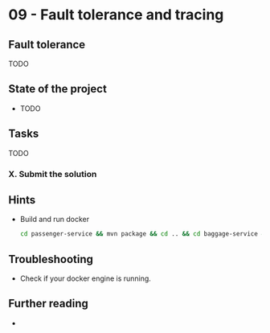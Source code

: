 # 09 - Fault tolerance and tracing

## Fault tolerance

TODO

## State of the project

- TODO

## Tasks

TODO

### X. Submit the solution

[//]: # (TODO after setting up github classroom)

## Hints

- Build and run docker 
  ```bash
  cd passenger-service && mvn package && cd .. && cd baggage-service && mvn package && cd .. && cd flight-service && mvn package && cd .. && docker compose build && docker compose up
   ```

## Troubleshooting

- Check if your docker engine is running.

## Further reading

- 
